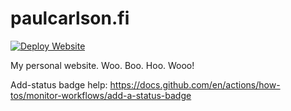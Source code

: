 # paulcarlson.fi

[![Deploy Website](https://github.com/Phoolis/paulcarlson.fi/actions/workflows/deploy.yml/badge.svg)](https://github.com/Phoolis/paulcarlson.fi/actions/workflows/deploy.yml)

My personal website. Woo. Boo. Hoo. Wooo!

Add-status badge help: https://docs.github.com/en/actions/how-tos/monitor-workflows/add-a-status-badge
